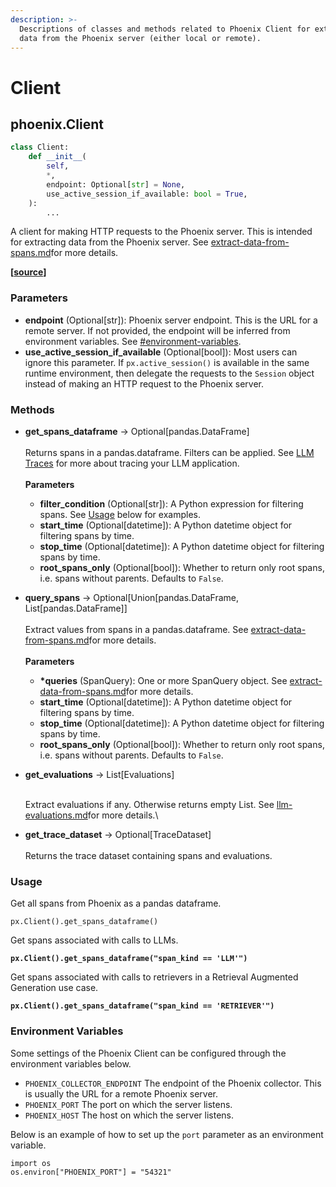 ```yaml
---
description: >-
  Descriptions of classes and methods related to Phoenix Client for extracting
  data from the Phoenix server (either local or remote).
---
```


# Client

## phoenix.Client

```python
class Client:
    def __init__(
        self,
        *,
        endpoint: Optional[str] = None,
        use_active_session_if_available: bool = True,
    ):
        ...
```

A client for making HTTP requests to the Phoenix server. This is intended for extracting data from the Phoenix server. See [extract-data-from-spans.md](../how-to/extract-data-from-spans.md "mention")for more details.

**\[**[**source**](https://github.com/Arize-ai/phoenix/blob/29800e4ed4a901ad19874ba049638e13d8c67b87/src/phoenix/session/client.py#L22)**]**

### Parameters

* **endpoint** (Optional\[str]): Phoenix server endpoint. This is the URL for a remote server. If not provided, the endpoint will be inferred from environment variables. See [#environment-variables](client.md#environment-variables "mention").
* **use\_active\_session\_if\_available** (Optional\[bool]): Most users can ignore this parameter. If `px.active_session()` is available in the same runtime environment, then delegate the requests to the `Session` object instead of making an HTTP request to the Phoenix server.

### Methods

*   **get\_spans\_dataframe** -> Optional\[pandas.DataFrame]\
    \
    Returns spans in a pandas.dataframe. Filters can be applied. See [LLM Traces](../concepts/llm-traces.md) for more about tracing your LLM application.\
    \
    **Parameters**

    * **filter\_condition** (Optional\[str]): A Python expression for filtering spans. See [Usage](client.md#usage-3) below for examples.
    * **start\_time** (Optional\[datetime]): A Python datetime object for filtering spans by time.
    * **stop\_time** (Optional\[datetime]): A Python datetime object for filtering spans by time.
    * **root\_spans\_only** (Optional\[bool]): Whether to return only root spans, i.e. spans without parents. Defaults to `False`.


*   **query\_spans** -> Optional\[Union\[pandas.DataFrame, List\[pandas.DataFrame]]\
    \
    Extract values from spans in a pandas.dataframe. See [extract-data-from-spans.md](../how-to/extract-data-from-spans.md "mention")for more details.\
    \
    **Parameters**

    * **\*queries** (SpanQuery): One or more SpanQuery object. See [extract-data-from-spans.md](../how-to/extract-data-from-spans.md "mention")for more details.
    * **start\_time** (Optional\[datetime]): A Python datetime object for filtering spans by time.
    * **stop\_time** (Optional\[datetime]): A Python datetime object for filtering spans by time.
    * **root\_spans\_only** (Optional\[bool]): Whether to return only root spans, i.e. spans without parents. Defaults to `False`.


*   **get\_evaluations** -> List\[Evaluations]

    \
    Extract evaluations if any. Otherwise returns empty List. See [llm-evaluations.md](../how-to/define-your-schema/llm-evaluations.md "mention")for more details.\

* **get\_trace\_dataset** -> Optional\[TraceDataset]\
  \
  Returns the trace dataset containing spans and evaluations.

### Usage

Get all spans from Phoenix as a pandas dataframe.

```
px.Client().get_spans_dataframe()
```

Get spans associated with calls to LLMs.

<pre class="language-python"><code class="lang-python"><strong>px.Client().get_spans_dataframe("span_kind == 'LLM'")
</strong></code></pre>

Get spans associated with calls to retrievers in a Retrieval Augmented Generation use case.

<pre class="language-python"><code class="lang-python"><strong>px.Client().get_spans_dataframe("span_kind == 'RETRIEVER'")
</strong></code></pre>

### Environment Variables

Some settings of the Phoenix Client can be configured through the environment variables below.&#x20;

* `PHOENIX_COLLECTOR_ENDPOINT` The endpoint of the Phoenix collector. This is usually the URL for a remote Phoenix server.
* `PHOENIX_PORT` The port on which the server listens.
* `PHOENIX_HOST` The host on which the server listens.

Below is an example of how to set up the `port` parameter as an environment variable.

```
import os
os.environ["PHOENIX_PORT"] = "54321"
```

